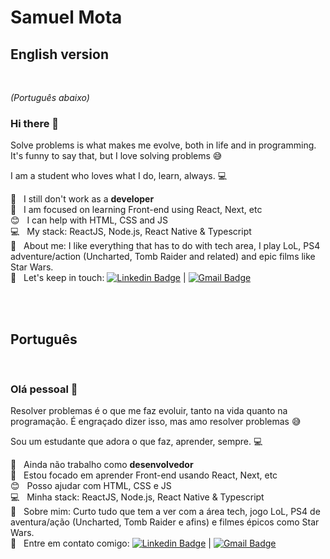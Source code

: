 # Samuel Mota

## English version 

<br/>

*(Português abaixo)*
<br/>

### Hi there 👋

Solve problems is what makes me evolve, both in life and in programming. It's funny to say that, but I love solving problems 😅

I am a student who loves what I do, learn, always. :computer:

 :rocket:  &nbsp; I still don't work as a **developer**
 <br/> :purple_heart: &nbsp; I am focused on learning Front-end using React, Next, etc
 <br/> :blush: &nbsp; I can help with HTML, CSS and JS
 <br/> :computer: &nbsp; My stack: ReactJS, Node.js, React Native & Typescript
 <br/> 💬  &nbsp; About me: I like everything that has to do with tech area, I play LoL, PS4 adventure/action (Uncharted, Tomb Raider and related) and epic films like Star Wars.
 <br/> :email: &nbsp; Let's keep in touch: [![Linkedin Badge](https://img.shields.io/badge/-Samuel--Mota-blue?style=flat-square&logo=Linkedin&logoColor=white&link=https://www.linkedin.com/in/samuel-mota/)](https://www.linkedin.com/in/samuel-mota/) | [![Gmail Badge](https://img.shields.io/badge/-smagnun@gmail.com-c14438?style=flat-square&logo=Gmail&logoColor=white&link=mailto:smagnun@gmail.com)](mailto:smagnun@gmail.com)

<br/>
<br/>

## Português
<br/>

### Olá pessoal 👋

Resolver problemas é o que me faz evoluir, tanto na vida quanto na programação. É engraçado dizer isso, mas amo resolver problemas 😅

Sou um estudante que adora o que faz, aprender, sempre. :computer:

 :rocket:  &nbsp; Ainda não trabalho como **desenvolvedor**
 <br/> :purple_heart: &nbsp; Estou focado em aprender Front-end usando React, Next, etc
 <br/> :blush: &nbsp; Posso ajudar com HTML, CSS e JS
 <br/> :computer: &nbsp; Minha stack: ReactJS, Node.js, React Native & Typescript
 <br/> 💬  &nbsp; Sobre mim: Curto tudo que tem a ver com a área tech, jogo LoL, PS4 de aventura/ação (Uncharted, Tomb Raider e afins) e filmes épicos como Star Wars.
 <br/> :email: &nbsp; Entre em contato comigo: [![Linkedin Badge](https://img.shields.io/badge/-Samuel--Mota-blue?style=flat-square&logo=Linkedin&logoColor=white&link=https://www.linkedin.com/in/samuel-mota/)](https://www.linkedin.com/in/samuel-mota/) | [![Gmail Badge](https://img.shields.io/badge/-smagnun@gmail.com-c14438?style=flat-square&logo=Gmail&logoColor=white&link=mailto:smagnun@gmail.com)](mailto:smagnun@gmail.com)


<!--
**samuel-mota/samuel-mota** is a ✨ _special_ ✨ repository because its `README.md` (this file) appears on your GitHub profile.

Here are some ideas to get you started:

- 🔭 I’m currently working on ...
- 🌱 I’m currently learning ...
- 👯 I’m looking to collaborate on ...
- 🤔 I’m looking for help with ...
- 💬 Ask me about ...
- 📫 How to reach me: ...
- 😄 Pronouns: ...
- ⚡ Fun fact: ...
-->

